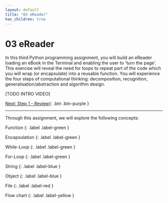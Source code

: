 ```yaml
---
layout: default
title: "03 eReader"
has_children: true
---
```


# 03 eReader

In this third Python programming assignment, you will build an eReader loading an eBook in the Terminal and enabling the user to 'turn the page'. This exercise will reveal the need for loops to repeat part of the code which you will wrap (or encapsulate) into a reusable function. You will experience the four steps of computational thinking: decomposition, recognition, generalisation/abstraction and algorithm design.

[TODO INTRO VIDEO]

[Next: Step 1 - Review]({{site.baseurl}}/assignments/03-ereader/step1){: .btn .btn-purple }

---


Through this assignment, we will explore the following concepts:

Function
{: .label .label-green }

Encapsulation
{: .label .label-green }

While-Loop
{: .label .label-green }

For-Loop
{: .label .label-green }

String
{: .label .label-blue }

Object
{: .label .label-blue }

File
{: .label .label-red }

Flow chart
{: .label .label-yellow }